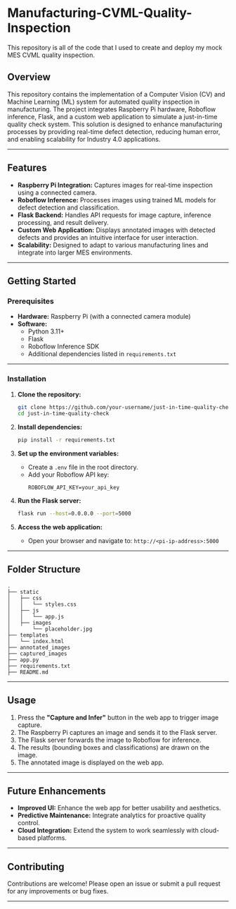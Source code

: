 # Manufacturing-CVML-Quality-Inspection
This repository is all of the code that I used to create and deploy my mock MES CVML quality inspection.

## Overview

This repository contains the implementation of a Computer Vision (CV) and Machine Learning (ML) system for automated quality inspection in manufacturing. The project integrates Raspberry Pi hardware, Roboflow inference, Flask, and a custom web application to simulate a just-in-time quality check system. This solution is designed to enhance manufacturing processes by providing real-time defect detection, reducing human error, and enabling scalability for Industry 4.0 applications.

---

## Features

- **Raspberry Pi Integration:** Captures images for real-time inspection using a connected camera.
- **Roboflow Inference:** Processes images using trained ML models for defect detection and classification.
- **Flask Backend:** Handles API requests for image capture, inference processing, and result delivery.
- **Custom Web Application:** Displays annotated images with detected defects and provides an intuitive interface for user interaction.
- **Scalability:** Designed to adapt to various manufacturing lines and integrate into larger MES environments.

---

## Getting Started

### Prerequisites

- **Hardware:** Raspberry Pi (with a connected camera module)
- **Software:**
  - Python 3.11+
  - Flask
  - Roboflow Inference SDK
  - Additional dependencies listed in `requirements.txt`

---

### Installation

1. **Clone the repository:**
   ```bash
   git clone https://github.com/your-username/just-in-time-quality-check.git
   cd just-in-time-quality-check
   ```

2. **Install dependencies:**
   ```bash
   pip install -r requirements.txt
   ```

3. **Set up the environment variables:**
   - Create a `.env` file in the root directory.
   - Add your Roboflow API key:
     ```
     ROBOFLOW_API_KEY=your_api_key
     ```

4. **Run the Flask server:**
   ```bash
   flask run --host=0.0.0.0 --port=5000
   ```

5. **Access the web application:**
   - Open your browser and navigate to: `http://<pi-ip-address>:5000`

---

## Folder Structure

```
.
├── static
│   ├── css
│   │   └── styles.css
│   ├── js
│   │   └── app.js
│   ├── images
│       └── placeholder.jpg
├── templates
│   └── index.html
├── annotated_images
├── captured_images
├── app.py
├── requirements.txt
├── README.md
```

---

## Usage

1. Press the **"Capture and Infer"** button in the web app to trigger image capture.
2. The Raspberry Pi captures an image and sends it to the Flask server.
3. The Flask server forwards the image to Roboflow for inference.
4. The results (bounding boxes and classifications) are drawn on the image.
5. The annotated image is displayed on the web app.

---

## Future Enhancements

- **Improved UI:** Enhance the web app for better usability and aesthetics.
- **Predictive Maintenance:** Integrate analytics for proactive quality control.
- **Cloud Integration:** Extend the system to work seamlessly with cloud-based platforms.

---

## Contributing

Contributions are welcome! Please open an issue or submit a pull request for any improvements or bug fixes.

---
